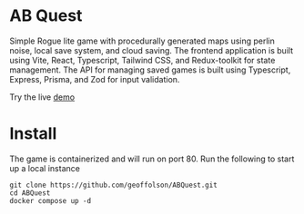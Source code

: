 # AB Quest

Simple Rogue lite game with procedurally generated maps using perlin noise, local save system, and cloud saving. The frontend application is built using Vite, React, Typescript, Tailwind CSS, and Redux-toolkit for state management. The API for managing saved games is built using Typescript, Express, Prisma, and Zod for input validation.

Try the live [demo](http://ec2-34-216-78-119.us-west-2.compute.amazonaws.com/)

# Install

The game is containerized and will run on port 80. Run the following to start up a local instance

```
git clone https://github.com/geoffolson/ABQuest.git
cd ABQuest
docker compose up -d
```
